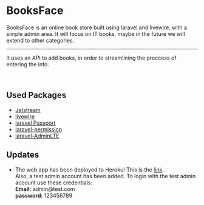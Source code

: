 # BooksFace

<p class="lead">BooksFace is an online book store built using laravel and livewire, with a simple admin area. It will focus on IT books, maybe in the future we will extend to other categories.</p>
<hr class="my-4">
<p>It uses an API to add books, in order to streamlining the proccess of entering the info.</p>
<br>

## Used Packages

<ul>
    <li><a href="https://jetstream.laravel.com">Jetstream</a></li>
    <li><a href="https://laravel-livewire.com">livewire</a></li>
    <li><a href="https://laravel.com/docs/8.x/passport">laravel Passport</a></li>
    <li><a href="https://github.com/spatie/laravel-permission">laravel-permission</a></li>
    <li><a href="https://github.com/jeroennoten/Laravel-AdminLTE">laravel-AdminLTE</a></li>
</ul>

## Updates

<ul>
    <li>
        The web app has been deployed to Heroku! This is the <a href="https://booksface.herokuapp.com/">link</a>.<br>
        Also, a test admin account has been added. To login with the test admin account use these credentials:<br>
            <b>Email:</b> admin@test.com <br>
            <b>password:</b> 123456789
    </li>
</ul>
